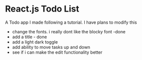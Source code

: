 # React.js Todo List
 A Todo app I made following a tutorial. I have plans to modify this

 * change the fonts. i really dont like the blocky font -done
 * add a title - done
 * add a light dark toggle
 * add ability to move tasks up and down
 * see if i can make the edit functionality better

